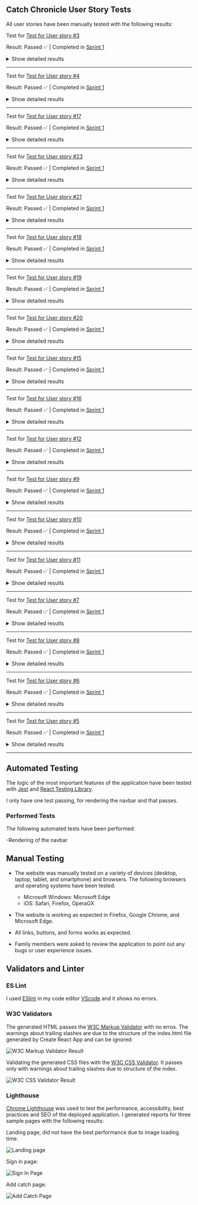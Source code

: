 ## Catch Chronicle User Story Tests

All user stories have been manually tested with the following results:

Test for [Test for User story #3](https://github.com/alexelbert/catch-chronicle/issues/3)

Result: Passed ✅ | Completed in [Sprint 1](https://github.com/alexelbert/catch-chronicle/milestone/1?closed=1)

<details>
  <summary>Show detailed results</summary>
  User Story: As a user I can I can create a new account so that I can access all the features for signed up users

  **Test Steps:**
  - Go to /signup by clicking on the "Sign up" link in the navigation bar
  - Enter a username and a password, confirm the password in the second password field
  - Click the Signup button
  **Expected Results:**
  - The Signup page should open
  - The form fields should accept user input
  - The user should be redirected to the signin page
  
  **Screenshots**
    
  ![Signup Test Result](/docs/screenshots/signup.png)

  <hr>
  
  ![Signup Test Result](/docs/screenshots/signup2.png)
</details>

<hr>

Test for [Test for User story #4](https://github.com/alexelbert/catch-chronicle/issues/4)

Result: Passed ✅ | Completed in [Sprint 1](https://github.com/alexelbert/catch-chronicle/milestone/1?closed=1)

<details>
  <summary>Show detailed results</summary>
  User Story: As a user I can sign in to the app so that I can access functionality for logged in users

  **Test Steps:**
  - Go to /signin by clicking on the "Sign in" link in the navigation bar
  - Enter a registered username and a password
  - Click the Signin button
  **Expected Results:**
  - User can access the sign-in page.
  - User can input their username/email and password.
  - Upon submission, the system verifies the credentials.
  - If credentials are valid, the system logs the user in and redirects to the dashboard.
  - If credentials are invalid, the system displays an error message.
  
  **Screenshots**
    
  ![Signin Test Result](/docs/screenshots/signin.png)

  <hr>
  
  ![Signin Test Result](/docs/screenshots/signin2.png)
</details>

<hr>

Test for [Test for User story #17](https://github.com/alexelbert/catch-chronicle/issues/17)

Result: Passed ✅ | Completed in [Sprint 1](https://github.com/alexelbert/catch-chronicle/milestone/1?closed=1)

<details>
  <summary>Show detailed results</summary>
  User Story: As a user I can view the catch page so that I can read comments about the catch

  **Test Steps:**
  - Click on any catch in the feed to get to the catch page
  - Scroll down to see eventual comments
  
  **Expected Results:**
  - User can navigate to a page displaying details of a specific catch.
  - Catch page includes relevant details such as catch title, description, media, and creator information.
  - User can view comments associated with the catch.
  - User can interact with the catch, such as liking or commenting.
  
  **Screenshots**
    
  ![Catch Page Result](/docs/screenshots/catchpage.png)

  <hr>
  
  ![Catch Page Result](/docs/screenshots/catchpage2.png)
</details>

<hr>

Test for [Test for User story #23](https://github.com/alexelbert/catch-chronicle/issues/23)

Result: Passed ✅ | Completed in [Sprint 1](https://github.com/alexelbert/catch-chronicle/milestone/1?closed=1)

<details>
  <summary>Show detailed results</summary>
  User Story: As a owner of a comment I can edit my comment so that I can fix or update the existing comment

  **Test Steps:**
  - Click on any catch in the feed to et to the catch page
  - Scroll down to see eventual comments
  - If you have made a comment that you want to alter, click on the little gear and select **edit** 
  
  **Expected Results:**
  - User can navigate to the page displaying the comment they want to edit.
  - User can click on an "Edit" button associated with their own comment.
  - User can modify the comment text.
  - Upon submission, the system updates the comment.
  
  **Screenshots**
    
  ![Edit Comment Result](/docs/screenshots/editcomment.png)

  <hr>
  
  ![Edit Comment Result](/docs/screenshots/editcomment2.png)

  <hr>

  ![Edit Comment Result](/docs/screenshots/editcomment3.png)
</details>

<hr>

Test for [Test for User story #21](https://github.com/alexelbert/catch-chronicle/issues/21)

Result: Passed ✅ | Completed in [Sprint 1](https://github.com/alexelbert/catch-chronicle/milestone/1?closed=1)

<details>
  <summary>Show detailed results</summary>
  User Story: As a user I can read comments on catches so that I can see other users thoughts on it

  **Test Steps:**
  - Click on any catch to get to the catch page
  - Scroll down to see eventual comments
  - Displaying on the comments you can see who commented and how long ago 
  
  **Expected Results:**
  - User can navigate to a page displaying comments for a specific post or catch.
  - User can view all comments associated with that post or catch.
  - Each comment displayed includes the commenter's username, timestamp, and comment message.
  
  **Screenshots**
    
  ![Catch Comment Result](/docs/screenshots/catchcomment.png)

  <hr>
  
  ![Catch Comment Result](/docs/screenshots/catchcomment2.png)
</details>

<hr>

Test for [Test for User story #18](https://github.com/alexelbert/catch-chronicle/issues/18)

Result: Passed ✅ | Completed in [Sprint 1](https://github.com/alexelbert/catch-chronicle/milestone/1?closed=1)

<details>
  <summary>Show detailed results</summary>
  User Story: As a catch owner I can edit my catch caption and information so that make corrections or update my catch after creation

  **Test Steps:**
  - Click on the catch that is intended to edit
  - On catch page click the gear icon
  - Then click on Edit
  - Select change the fields that you want to change then press save
  
  **Expected Results:**
  - User can navigate to the page displaying the catch they want to edit.
  - User can click on an "Edit" button associated with their own catch.
  - User can modify relevant details such as catch title, description, or attached media.
  - Upon submission, the system updates the catch.
  
  **Screenshots**
    
  ![Catch Comment Result](/docs/screenshots/editcatch.png)

  <hr>
  
  ![Catch Comment Result](/docs/screenshots/editcatch2.png)

  <hr>
  
  ![Catch Comment Result](/docs/screenshots/editcatch3.png)

  <hr>
  
  ![Catch Comment Result](/docs/screenshots/editcatch4.png)

</details>

<hr>

Test for [Test for User story #19](https://github.com/alexelbert/catch-chronicle/issues/19)

Result: Passed ✅ | Completed in [Sprint 1](https://github.com/alexelbert/catch-chronicle/milestone/1?closed=1)

<details>
  <summary>Show detailed results</summary>
  User Story: As a logged in user I can make a comment on a catch so that I can share my thoughts on it

  **Test Steps:**
  - Click on the catch that you want to make a comment on
  - Scroll down to comments 
  - Type in your comment then press the Submit button
  - Select change the fields that you want to change then press save
  
  **Expected Results:**
  - User can navigate to the page displaying the post or catch they want to comment on.
  - User can input a comment in the provided text field.
  - Upon submission, the system adds the comment to the page.
  
  **Screenshots**
    
  ![Create Comment Result](/docs/screenshots/createcomment.png)

  <hr>
  
  ![Create Comment Result](/docs/screenshots/createcomment2.png)

  <hr>

</details>

<hr>

Test for [Test for User story #20](https://github.com/alexelbert/catch-chronicle/issues/20)

Result: Passed ✅ | Completed in [Sprint 1](https://github.com/alexelbert/catch-chronicle/milestone/1?closed=1)

<details>
  <summary>Show detailed results</summary>
  User Story: As a user I can see how long ago a comment was made so that I know how old the comment is

  **Test Steps:**
  - In catch page scroll down to view comments
  - You can see a user friendly realtime format displaying how long ago the comment was made
  
  **Expected Results:**
  - User can view the timestamp of each comment.
  - Timestamp is displayed in a user-friendly format such as "2 hours ago" or "Yesterday".
  - Timestamp is updated dynamically to reflect real-time or recent changes.
  
  **Screenshots**
    
  ![Comment Date Result](/docs/screenshots/commentdate.png)

  <hr>

</details>

<hr>

Test for [Test for User story #15](https://github.com/alexelbert/catch-chronicle/issues/15)

Result: Passed ✅ | Completed in [Sprint 1](https://github.com/alexelbert/catch-chronicle/milestone/1?closed=1)

<details>
  <summary>Show detailed results</summary>
  User Story: As a logged in user I can view content filtered by users that I follow so that I can keep track of what those users catches easily

  **Test Steps:**
  - In the navigation bar click the **Liked** link
  - You should be redirected to the liked page where catches of only the profiles you follow should appear
  - Catches are appearing in order of the newest one displaying at the top
  
  **Expected Results:**
  - User can access a page displaying catches made by users they follow.
  - Catches are displayed in a chronological or relevant order.
  - User can interact with catches, such as liking or commenting.
  - User can navigate to the profile of the catch creator.
  
  **Screenshots**
    
  ![Followed Users Catches Result](/docs/screenshots/followedcatches.png)

  <hr>

  ![Followed Users Catches Result](/docs/screenshots/followedcatches2.png)

  <hr>

</details>

<hr>

Test for [Test for User story #16](https://github.com/alexelbert/catch-chronicle/issues/16)

Result: Passed ✅ | Completed in [Sprint 1](https://github.com/alexelbert/catch-chronicle/milestone/1?closed=1)

<details>
  <summary>Show detailed results</summary>
  User Story: As a user I can keep scrolling through content on the site, that are loaded automatically so that I don't have to click next page

  **Test Steps:**
  - In the feed of catches, scrolling should be infinite
  - New catches should be loading as you scroll
  
  **Expected Results:**
  - User can scroll through content infinitely without encountering pagination.
  - Additional content loads automatically as the user scrolls down the page.
  - Scroll functionality works smoothly without interruptions or errors.
  
  **Screenshots**
    
  ![Infinite Scroll Result](/docs/screenshots/infinitescroll.png)

  <hr>

  ![Infinite Scroll Result](/docs/screenshots/infinitescroll2.png)

  <hr>

</details>

<hr>

Test for [Test for User story #12](https://github.com/alexelbert/catch-chronicle/issues/12)

Result: Passed ✅ | Completed in [Sprint 1](https://github.com/alexelbert/catch-chronicle/milestone/1?closed=1)

<details>
  <summary>Show detailed results</summary>
  User Story: As a user I can view all the most recent catches, ordered by most recently created first so that I am up to date with the newest content

  **Test Steps:**
  - In the feed of catches the most recent catches appearing at the top of the page
  
  **Expected Results:**
  - User can access a page displaying the most recent catches.
  - Catches are displayed in a chronological order, with the latest catches appearing first.
  
  **Screenshots**
    
  ![Most Recent Catches Result](/docs/screenshots/mostrecentcatch.png)

  <hr>

</details>

<hr>

Test for [Test for User story #9](https://github.com/alexelbert/catch-chronicle/issues/9)

Result: Passed ✅ | Completed in [Sprint 1](https://github.com/alexelbert/catch-chronicle/milestone/1?closed=1)

<details>
  <summary>Show detailed results</summary>
  User Story: As a logged in user I can create catches so that I can share my catch with other platform users

  **Test Steps:**
  - In the navigation bar press the Add Catch button it will take you to the /catches/create page
  - Fill in the fields and choose and image to upload
  - Click the create button and on creation user will be redirected to see the catch details
  
  **Expected Results:**
  - User can navigate to the page where they can create a new catch.
  - User can input relevant details such as catch title, description, and attach media.
  - Upon submission, the system adds the catch to the database and displays it to the user.
  
  **Screenshots**
    
  ![Add Catch Result](/docs/screenshots/addcatch.png)

  <hr>

  ![Add Catch Result](/docs/screenshots/addcatch2.png)

  <hr>
  
  ![Add Catch Result](/docs/screenshots/addcatch3.png)

  <hr>
  
  ![Add Catch Result](/docs/screenshots/addcatch4.png)

  <hr>

</details>

<hr>

Test for [Test for User story #10](https://github.com/alexelbert/catch-chronicle/issues/10)

Result: Passed ✅ | Completed in [Sprint 1](https://github.com/alexelbert/catch-chronicle/milestone/1?closed=1)

<details>
  <summary>Show detailed results</summary>
  User Story: As a user I can ** view the details of a single catch** so that learn more about it

  **Test Steps:**
  - Click on any catch to get to the specific catch details
  - Here detailed information are displayed such as location, species, method, weight length eg.
  
  **Expected Results:**
  - User can navigate to a page displaying details of a specific catch.
  - Catch details include relevant information such as title, description, media, and creator information.
  - User can interact with the catch, such as liking or commenting.
  
  **Screenshots**
    
  ![Catches Details Result](/docs/screenshots/catchdetails.png)

  <hr>

</details>

<hr>

Test for [Test for User story #11](https://github.com/alexelbert/catch-chronicle/issues/11)

Result: Passed ✅ | Completed in [Sprint 1](https://github.com/alexelbert/catch-chronicle/milestone/1?closed=1)

<details>
  <summary>Show detailed results</summary>
  User Story: As a logged in user I can like a catch so that I can show support for the catches that interests me

  **Test Steps:**
  - Press the thumbs up icon on any catch to like it
  - You cant like your own catches
  - After liking a catch the count updates and is incremented by one
  
  **Expected Results:**
  - User can click on a "Like" button associated with a catch.
  - Upon clicking, the system registers the user's like for that catch.
  - Like count for the catch increments by one.
  
  **Screenshots**
    
  ![Liking Catches Result](/docs/screenshots/likecatch.png)

  <hr>

  ![Liking Catches Result](/docs/screenshots/likecatch2.png)

  <hr>

</details>

<hr>

Test for [Test for User story #7](https://github.com/alexelbert/catch-chronicle/issues/7)

Result: Passed ✅ | Completed in [Sprint 1](https://github.com/alexelbert/catch-chronicle/milestone/1?closed=1)

<details>
  <summary>Show detailed results</summary>
  User Story: As a logged out user I can see sign in and sign up options so that I can sign in/sign up

  **Test Steps:**
  - As a logged out user the navigation bar only shows sign in link and sign up button
  - When logged in a user has more options in the navigation and can easily transition between different pages
  
  **Expected Results:**
  - User can navigate between different sections or pages of the application.
  - Navigation elements are conditionally rendered based on the user's authentication status or other relevant criteria.
  - User experiences smooth transitions between different sections/pages.
  - Navigation remains intuitive and user-friendly.
  
  **Screenshots**
    
  ![Conditional Navigation Result](/docs/screenshots/conditionalnavigation.png)

  <hr>

  ![Conditional Navigation Result](/docs/screenshots/conditionalnavigation2.png)

  <hr>

</details>

<hr>

Test for [Test for User story #8](https://github.com/alexelbert/catch-chronicle/issues/8)

Result: Passed ✅ | Completed in [Sprint 1](https://github.com/alexelbert/catch-chronicle/milestone/1?closed=1)

<details>
  <summary>Show detailed results</summary>
  User Story: As a user I can view user's avatars so that I can easily identify users of the application

  **Test Steps:**
  - Click on your profile avatar in the navbar to get to your profile page
  - Click on the gear icon followed by edit profile to get to edit profile page
  - Click the Change image button followed by the save button
  - You will be redirected back to you profile page that is now updated with a new avatar
  
  **Expected Results:**
  - User can navigate to the profile settings page.
  - User can upload an image file to set as their avatar.
  - Upon submission, the system updates the user's avatar.
  
  **Screenshots**
    
  ![Avatar Result](/docs/screenshots/avatar.png)

  <hr>

  ![Avatar Result](/docs/screenshots/avatar2.png)

  <hr>
  
  ![Avatar Result](/docs/screenshots/avatar3.png)

  <hr>
  
  ![Avatar Result](/docs/screenshots/avatar4.png)

  <hr>
  
  ![Avatar Result](/docs/screenshots/avatar5.png)

  <hr>

</details>

<hr>

Test for [Test for User story #6](https://github.com/alexelbert/catch-chronicle/issues/6)

Result: Passed ✅ | Completed in [Sprint 1](https://github.com/alexelbert/catch-chronicle/milestone/1?closed=1)

<details>
  <summary>Show detailed results</summary>
  User Story: As a user I can maintain my logged-in status until I choose to log out so that my user experience is not compromised

  **Test Steps:**
  - When a user sign in to the application they stay signed in with the access tokens refreshing so that you wont be logged out all of a sudden
  
  **Expected Results:**
  - User sessions remain active for a reasonable duration.
  - Access tokens are automatically refreshed before expiration to prevent session timeouts.
  - Users remain logged in and can seamlessly continue using the application without reauthenticate.
  - Refreshing access tokens does not compromise user security.
  
  **Screenshots**
    
  ![Access Refresh Result](/docs/screenshots/accessrefresh.png)

  <hr>

</details>

<hr>

Test for [Test for User story #5](https://github.com/alexelbert/catch-chronicle/issues/5)

Result: Passed ✅ | Completed in [Sprint 1](https://github.com/alexelbert/catch-chronicle/milestone/1?closed=1)

<details>
  <summary>Show detailed results</summary>
  User Story: As a user I can tell if I am logged in or not so that I can log in if I need to

  **Test Steps:**
  - If user is logged in navigation bar displaying sign out link option
  - Users avatar is also displaying in the navbar
  
  **Expected Results:**
  - Sign out visual confirmation for the user
  - User can visually see their avatar displaying in the navigation
  
  **Screenshots**
    
  ![User Logged In? Result](/docs/screenshots/loggedin.png)

  <hr>

</details>

<hr>

## Automated Testing

The logic of the most important features of the application have been tested with [Jest](https://jestjs.io/) and [React Testing Library](https://testing-library.com/docs/react-testing-library/intro/).

I only have one test passing, for rendering the navbar and that passes.

### Performed Tests

The following automated tests have been performed:

-Rendering of the navbar


## Manual Testing

- The website was manually tested on a variety of devices (desktop, laptop, tablet, and smartphone) and browsers. The following browsers and operating systems have been tested:
  - Microsoft Windows: Microsoft Edge
  - iOS: Safari, Firefox, OperaGX

- The website is working as expected in Firefox, Google Chrome, and Microsoft Edge.
- All links, buttons, and forms works as expected.
- Family members were asked to review the application to point out any bugs or user experience issues.

## Validators and Linter

### ES Lint

I used [ESlint](https://eslint.org) in my code editor [VScode](https://code.visualstudio.com) and it shows no errors.

### W3C Validators

The generated HTML passes the [W3C Markup Validator](https://validator.w3.org) with no erros. The warnings about trailing slashes are due to the structure of the index.html file generated by Create React App and can be ignored:

![W3C Markup Validator Result](/docs/screenshots/w3e-html-valid.png)

Validating the generated CSS files with the [W3C CSS Validator](https://jigsaw.w3.org/css-validator/). It passes only with warnings about trailing slashes due to structure of the index.

![W3C CSS Validator Result](/docs/screenshots/css-validation-catch-chronicle.png)



### Lighthouse

[Chrome Lighthouse](https://developers.google.com/web/tools/lighthouse) was used to test the performance, accessibility, best practices and SEO of the deployed application. I generated reports for three sample pages with the following results:



Landing page, did not have the best performance due to image loading time.

![Landing page](/docs/screenshots/lighthouse-landing-page.png)




Sign in page: 

![Sign In Page](/docs/screenshots/lighthouse-sign-in-page.png)


Add catch page:

![Add Catch Page](/docs/screenshots/lighthouse-add-catch.png)